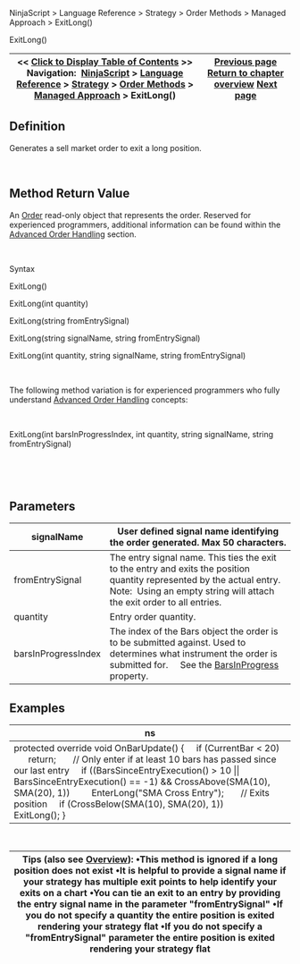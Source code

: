 ﻿


NinjaScript \> Language Reference \> Strategy \> Order Methods \> Managed Approach \> ExitLong()






















ExitLong()







| \<\< [Click to Display Table of Contents](exitlong.md) \>\> **Navigation:**     [NinjaScript](ninjascript.md) \> [Language Reference](language_reference_wip.md) \> [Strategy](strategy.md) \> [Order Methods](order_methods.md) \> [Managed Approach](managed_approach.md) \> ExitLong() | [Previous page](entershortstopmarket.md) [Return to chapter overview](managed_approach.md) [Next page](exitlonglimit.md) |
| --- | --- |











## Definition


Generates a sell market order to exit a long position.


 


## Method Return Value


An [Order](order.md) read\-only object that represents the order. Reserved for experienced programmers, additional information can be found within the [Advanced Order Handling](advanced_order_handling.md) section.   

 


Syntax  

ExitLong()


ExitLong(int quantity)   

ExitLong(string fromEntrySignal)


ExitLong(string signalName, string fromEntrySignal)


ExitLong(int quantity, string signalName, string fromEntrySignal)


 


The following method variation is for experienced programmers who fully understand [Advanced Order Handling](advanced_order_handling.md) concepts:


 


ExitLong(int barsInProgressIndex, int quantity, string signalName, string fromEntrySignal)


 


 


## Parameters




| signalName | User defined signal name identifying the order generated. Max 50 characters. |
| --- | --- |
| fromEntrySignal | The entry signal name. This ties the exit to the entry and exits the position quantity represented by the actual entry.    Note:  Using an empty string will attach the exit order to all entries. |
| quantity | Entry order quantity. |
| barsInProgressIndex | The index of the Bars object the order is to be submitted against. Used to determines what instrument the order is submitted for.      See the [BarsInProgress](barsinprogress.md) property. |



## 


## 


## Examples




| ns |
| --- |
| protected override void OnBarUpdate() {      if (CurrentBar \< 20)          return;        // Only enter if at least 10 bars has passed since our last entry      if ((BarsSinceEntryExecution() \> 10 \|\| BarsSinceEntryExecution() \=\= \-1) \&\& CrossAbove(SMA(10), SMA(20), 1))          EnterLong("SMA Cross Entry");        // Exits position      if (CrossBelow(SMA(10), SMA(20), 1))          ExitLong(); } |



 




| Tips (also see [Overview](managed_approach.md)): •This method is ignored if a long position does not exist •It is helpful to provide a signal name if your strategy has multiple exit points to help identify your exits on a chart •You can tie an exit to an entry by providing the entry signal name in the parameter "fromEntrySignal" •If you do not specify a quantity the entire position is exited rendering your strategy flat •If you do not specify a "fromEntrySignal" parameter the entire position is exited rendering your strategy flat |
| --- |









